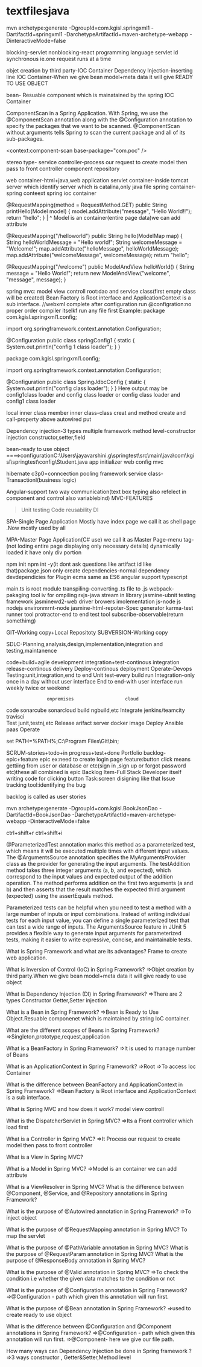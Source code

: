# textfilesjava



mvn archetype:generate -DgroupId=com.kgisl.springxml1 -DartifactId=springxml1 -DarchetypeArtifactId=maven-archetype-webapp -DinteractiveMode=false

blocking-servlet
nonblocking-react programming language
servlet id synchronous ie.one request runs at a time

objet creation by third party-IOC Container
Dependency Injection-inserting line
IOC Container-When we give bean model+meta data it will give READY TO USE OBJECT


bean-
Resuable component which is mainatained by the spring IOC Container




ComponentScan in a Spring Application. With Spring, we use the @ComponentScan annotation along with the @Configuration annotation to specify the packages that we want to be scanned. 
@ComponentScan without arguments tells Spring to scan the current package and all of its sub-packages.
<!-- Add support for component scanning -->
<context:component-scan base-package="com.poc" />


stereo type-
service
controller-process our request to create model then pass to front controller
component
repository





web container-html+java,web application
servlet container-inside tomcat server which identify server which is catalina,only java file
spring container-
spring conteext
spring ioc container



@RequestMapping(method = RequestMethod.GET)
    public String printHello(Model model) {
          model.addAttribute("message", "Hello World!!");
          return "hello";
       }
|
^
Model is an container(entire page data)we can add attribute


@RequestMapping("/helloworld")
public String hello(ModelMap map) {
    String helloWorldMessage = "Hello world!";
    String welcomeMessage = "Welcome!";
    map.addAttribute("helloMessage", helloWorldMessage);
    map.addAttribute("welcomeMessage", welcomeMessage);
    return "hello";

@RequestMapping("/welcome")
public ModelAndView helloWorld() {
        String message = "Hello World!";
        return new ModelAndView("welcome", "message", message);
    }



spring mvc:
model view controll
root:dao and service class(first empty class will be created)
Bean Factory is Root interface and ApplicationContext is a sub interface.
//webxml complete after configuration run
@configration:no proper order compiler itselkf run any file first
Example:
package com.kgisl.springxml1.config;

import org.springframework.context.annotation.Configuration;

@Configuration
public class springConfig1 {
    static {
        System.out.println("config 1 class loader");
    }
}

package com.kgisl.springxml1.config;

import org.springframework.context.annotation.Configuration;


@Configuration
public class SpringJdbcConfig {
    static {
        System.out.println("config class loader");
    }
}
Here output may be config1class loader and config class loader or config class loader and config1 class loader


local inner class
member inner class-class creat and method create and call-property above autowired put


Dependency injection-3 types
multiple framework
method level-constructor injection
constructor,setter,field





bean-ready to use object
====>configurationC:\Users\jayavarshini.g\springtest\src\main\java\com\kgisl\springtest\config\Student.java
app initializer 
web config
mvc




hibernate c3p0=conncection pooling framework
service class-Transactionl(business logic)



Angular-support two way communication(text box typing also refelect in component and control also variablebind)
MVC-FEATURES
>Unit testing
>Code reusability
>DI


SPA-Single Page Application
          Mostly have index page we call it as shell page  .Now mostly used by all

MPA-Master Page Application(C# use)
            we call it as Master Page-menu tag-(not loding entire page displaying only necessary details) dynamically loaded it have only div portion
    

npm init
npm int -y(it dont ask questions like artifact id like that)package.json only create
dependencies-normal dependency
devdependicies for Plugin
ecma same as ES6
angular support typescript	


main.ts is root module
transpiling-converting .ts file to .js
webpack-pakaging tool
iv for ompiling
rxjs-java stream in library
jasmine-ubnit testing framework
jasminewd2-web driver browers imolementation
js-node js
nodejs environmrnt-node
jasmine-html-repoter-Spec generator
karma-test runner tool
protractor-end to end test tool
subscribe-observable(return somethimg)





GIT-Working copy+Local Repositoty
SUBVERSION-Working copy


SDLC-Planning,analysis,design,implementation,integration and testing,maintanence

code+build=agile development
integration+test-continous integration
release-continous delivery
Deploy-continous deployment
Operate-Devops
Testing:unit,integration,end to end
Unit test-every build run
Integration-only once in a day without user interface
End to end-with user interface run weekly twice or weekend


                   onpremises                   cloud

code            sonarcube                 sonarcloud
build           ngbuild,etc
Integrate    jenkins/teamcity       travisci              
Test            junit,testnj,etc
Release      arifact server             docker image
Deploy      Ansible                         paas
Operate



set PATH=%PATH%;C:\Program Files\Git\bin;











SCRUM-stories+todo+in progress+test+done
Portfolio backlog-epic+feature
epic ex:need to create login page
feature:button click means gettiing from user or database or etc(sign in ,sign up or forgot password etc)these all combined is epic
Backlog Item-Full Stack Developer itself writing code for clicking button
Task:screen disigning like that
Issue tracking tool:identifying the bug



backlog is called as user stories

mvn archetype:generate -DgroupId=com.kgisl.BookJsonDao -DartifactId=BookJsonDao -DarchetypeArtifactId=maven-archetype-webapp -DinteractiveMode=false


ctrl+shift+r
ctrl+shift+i






@ParameterizedTest annotation marks this method as a parameterized test, which means it will be executed multiple times with different input values.
 The @ArgumentsSource annotation specifies the MyArgumentsProvider class as the provider for generating the input arguments.
The testAddition method takes three integer arguments (a, b, and expected), which correspond to the input values and expected output of the addition operation. The method performs addition on the first two arguments (a and b) and then asserts that the result matches the expected third argument (expected) using the assertEquals method.

Parameterized tests can be helpful when you need to test a method with a large number of inputs or input combinations. 
Instead of writing individual tests for each input value, you can define a single parameterized test that can test a wide range of inputs. The ArgumentsSource feature in JUnit 5 provides a flexible way to generate input arguments for parameterized tests, making it easier to write expressive, concise, and maintainable tests.















What is Spring Framework and what are its advantages?
Frame to create web application.

What is Inversion of Control (IoC) in Spring Framework?
=>Objet creation by third party.When we give bean model+meta data it will give ready to use object


What is Dependency Injection (DI) in Spring Framework?
=>There are 2 types
Constructor
Getter,Setter injection


What is a Bean in Spring Framework?
=>Bean is Ready to Use Object.Resuable componenet which is maintained by string IoC container.


What are the different scopes of Beans in Spring Framework?
=>Singleton,prototype,request,application


What is a BeanFactory in Spring Framework?
=>It is used to manage number of Beans


What is an ApplicationContext in Spring Framework?
=>Root
=>To access Ioc Container

What is the difference between BeanFactory and ApplicationContext in Spring Framework?
=>Bean Factory is Root interface and ApplicationContext is a sub interface.

What is Spring MVC and how does it work?
model view controll

What is the DispatcherServlet in Spring MVC?
=>Its a Front controller which load first


What is a Controller in Spring MVC?
=>It Process our request to create model then pass to front controller


What is a View in Spring MVC?


What is a Model in Spring MVC?
=>Model is an container we can add attribute


What is a ViewResolver in Spring MVC?
What is the difference between @Component, @Service, and @Repository annotations in Spring Framework?

What is the purpose of @Autowired annotation in Spring Framework?
=>To inject object

What is the purpose of @RequestMapping annotation in Spring MVC?
To map the servlet

What is the purpose of @PathVariable annotation in Spring MVC?
What is the purpose of @RequestParam annotation in Spring MVC?
What is the purpose of @ResponseBody annotation in Spring MVC?

What is the purpose of @Valid annotation in Spring MVC?
=>To check the condition i.e whether the given data matches to the condition or not


What is the purpose of @Configuration annotation in Spring Framework?
=>@Configuration - path which given this annotation will run first.

What is the purpose of @Bean annotation in Spring Framework?
=>used to create ready to use object

What is the difference between @Configuration and @Component annotations in Spring Framework?
=>@Configuration - path which given this annotation will run first.
=>@Component- here we give our file path.


How many ways can Dependency Injection be done in Spring framework ?
=>3 ways
constructor , Getter&Setter,Method level
